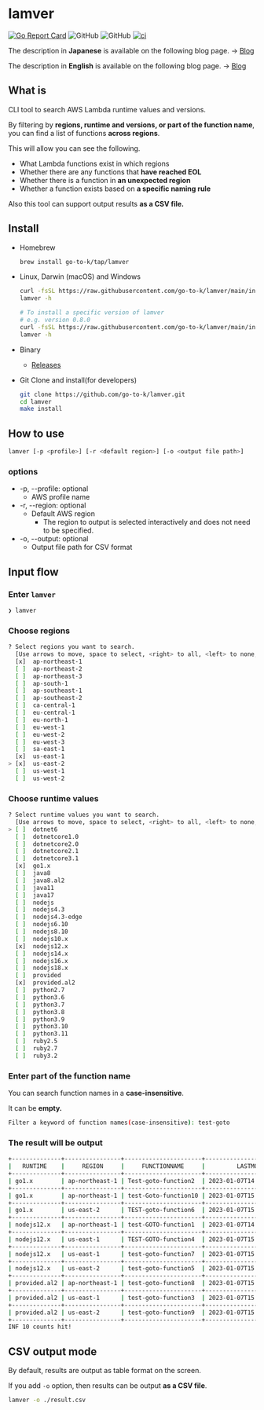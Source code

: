 # lamver

[![Go Report Card](https://goreportcard.com/badge/github.com/go-to-k/lamver)](https://goreportcard.com/report/github.com/go-to-k/lamver) ![GitHub](https://img.shields.io/github/license/go-to-k/lamver) ![GitHub](https://img.shields.io/github/v/release/go-to-k/lamver) [![ci](https://github.com/go-to-k/lamver/actions/workflows/ci.yml/badge.svg)](https://github.com/go-to-k/lamver/actions/workflows/ci.yml)

The description in **Japanese** is available on the following blog page. -> [Blog](https://go-to-k.hatenablog.com/entry/lamver)

The description in **English** is available on the following blog page. -> [Blog](https://dev.to/aws-builders/lambda-runtimeversion-search-tool-across-regions-41l0)

## What is

CLI tool to search AWS Lambda runtime values and versions.

By filtering by **regions, runtime and versions, or part of the function name**, you can find a list of functions **across regions**.

This will allow you can see the following.

- What Lambda functions exist in which regions
- Whether there are any functions that **have reached EOL**
- Whether there is a function in **an unexpected region**
- Whether a function exists based on **a specific naming rule**

Also this tool can support output results **as a CSV file.**

## Install

- Homebrew

  ```bash
  brew install go-to-k/tap/lamver
  ```

- Linux, Darwin (macOS) and Windows

  ```bash
  curl -fsSL https://raw.githubusercontent.com/go-to-k/lamver/main/install.sh | sh
  lamver -h

  # To install a specific version of lamver
  # e.g. version 0.8.0
  curl -fsSL https://raw.githubusercontent.com/go-to-k/lamver/main/install.sh | sh -s "v0.8.0"
  lamver -h
  ```

- Binary
  - [Releases](https://github.com/go-to-k/lamver/releases)
- Git Clone and install(for developers)

  ```bash
  git clone https://github.com/go-to-k/lamver.git
  cd lamver
  make install
  ```

## How to use

  ```bash
  lamver [-p <profile>] [-r <default region>] [-o <output file path>]
  ```

### options

- -p, --profile: optional
  - AWS profile name
- -r, --region: optional
  - Default AWS region
    - The region to output is selected interactively and does not need to be specified.
- -o, --output: optional
  - Output file path for CSV format

## Input flow

### Enter `lamver`

```bash
❯ lamver
```

### Choose regions

```bash
? Select regions you want to search.
  [Use arrows to move, space to select, <right> to all, <left> to none, type to filter]
  [x]  ap-northeast-1
  [ ]  ap-northeast-2
  [ ]  ap-northeast-3
  [ ]  ap-south-1
  [ ]  ap-southeast-1
  [ ]  ap-southeast-2
  [ ]  ca-central-1
  [ ]  eu-central-1
  [ ]  eu-north-1
  [ ]  eu-west-1
  [ ]  eu-west-2
  [ ]  eu-west-3
  [ ]  sa-east-1
  [x]  us-east-1
> [x]  us-east-2
  [ ]  us-west-1
  [ ]  us-west-2
```

### Choose runtime values

```bash
? Select runtime values you want to search.
  [Use arrows to move, space to select, <right> to all, <left> to none, type to filter]
> [ ]  dotnet6
  [ ]  dotnetcore1.0
  [ ]  dotnetcore2.0
  [ ]  dotnetcore2.1
  [ ]  dotnetcore3.1
  [x]  go1.x
  [ ]  java8
  [ ]  java8.al2
  [ ]  java11
  [ ]  java17
  [ ]  nodejs
  [ ]  nodejs4.3
  [ ]  nodejs4.3-edge
  [ ]  nodejs6.10
  [ ]  nodejs8.10
  [ ]  nodejs10.x
  [x]  nodejs12.x
  [ ]  nodejs14.x
  [ ]  nodejs16.x
  [ ]  nodejs18.x
  [ ]  provided
  [x]  provided.al2
  [ ]  python2.7
  [ ]  python3.6
  [ ]  python3.7
  [ ]  python3.8
  [ ]  python3.9
  [ ]  python3.10
  [ ]  python3.11
  [ ]  ruby2.5
  [ ]  ruby2.7
  [ ]  ruby3.2
```

### Enter part of the function name

You can search function names in a **case-insensitive**.

It can be **empty.**

```bash
Filter a keyword of function names(case-insensitive): test-goto
```

### The result will be output

```bash
+--------------+----------------+----------------------+------------------------------+
|   RUNTIME    |     REGION     |     FUNCTIONNAME     |         LASTMODIFIED         |
+--------------+----------------+----------------------+------------------------------+
| go1.x        | ap-northeast-1 | Test-goto-function2  | 2023-01-07T14:54:23.406+0000 |
+--------------+----------------+----------------------+------------------------------+
| go1.x        | ap-northeast-1 | test-Goto-function10 | 2023-01-07T15:29:11.658+0000 |
+--------------+----------------+----------------------+------------------------------+
| go1.x        | us-east-2      | TEST-goto-function6  | 2023-01-07T15:28:08.507+0000 |
+--------------+----------------+----------------------+------------------------------+
| nodejs12.x   | ap-northeast-1 | test-GOTO-function1  | 2023-01-07T14:53:49.141+0000 |
+--------------+----------------+----------------------+------------------------------+
| nodejs12.x   | us-east-1      | TEST-GOTO-function4  | 2023-01-07T15:18:14.191+0000 |
+--------------+----------------+----------------------+------------------------------+
| nodejs12.x   | us-east-1      | test-goto-function7  | 2023-01-07T15:28:20.921+0000 |
+--------------+----------------+----------------------+------------------------------+
| nodejs12.x   | us-east-2      | test-goto-function5  | 2023-01-07T15:18:34.408+0000 |
+--------------+----------------+----------------------+------------------------------+
| provided.al2 | ap-northeast-1 | test-goto-function8  | 2023-01-07T15:28:34.968+0000 |
+--------------+----------------+----------------------+------------------------------+
| provided.al2 | us-east-1      | test-goto-function3  | 2023-01-07T15:17:35.965+0000 |
+--------------+----------------+----------------------+------------------------------+
| provided.al2 | us-east-2      | test-goto-function9  | 2023-01-07T15:29:16.107+0000 |
+--------------+----------------+----------------------+------------------------------+
INF 10 counts hit!
```

## CSV output mode

By default, results are output as table format on the screen.

If you add `-o` option, then results can be output **as a CSV file**.

```bash
lamver -o ./result.csv
```

